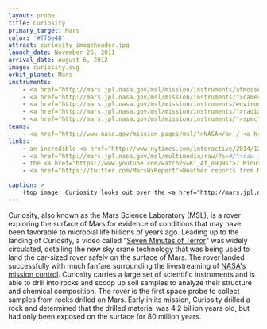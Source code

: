 ```yaml
---
layout: probe
title: Curiosity
primary_target: Mars
color: '#ff6e48'
attract: curiosity_imageheader.jpg
launch_date: November 26, 2011
arrival_date: August 6, 2012
image: curiosity.svg
orbit_planet: Mars
instruments:
    - <a href="http://mars.jpl.nasa.gov/msl/mission/instruments/atmossensors/medli/">atmospheric sensor</a>
    - <a href="http://mars.jpl.nasa.gov/msl/mission/instruments/">cameras</a>
    - <a href="http://mars.jpl.nasa.gov/msl/mission/instruments/environsensors/rems/">environmental sensor</a>
    - <a href="http://mars.jpl.nasa.gov/msl/mission/instruments/">radiation detectors</a>
    - <a href="http://mars.jpl.nasa.gov/msl/mission/instruments/">spectrometers</a>
teams:
    - <a href="http://www.nasa.gov/mission_pages/msl/">NASA</a> / <a href="http://mars.jpl.nasa.gov/msl/">JPL</a>
links:
    - an incredible <a href="http://www.nytimes.com/interactive/2014/12/09/science/space/curiosity-rover-28-months-on-mars.html?_r=0">time-lapse</a> of Curiosity's photos over 28 months
    - <a href="http://mars.jpl.nasa.gov/msl/multimedia/raw/?s=#/">raw images</a> from Curiosity
    - the <a href="https://www.youtube.com/watch?v=Ki_Af_o9Q9s">7 Minutes of Terror video</a> about the difficulty of landing Curiosity with a new sky-crane technology
    - <a href="https://twitter.com/MarsWxReport">Weather reports from Mars</a> generated from Curiosity

caption: >
    (top image: Curiosity looks out over the <a href="http://mars.jpl.nasa.gov/msl/multimedia/images/?ImageID=5773">Martian surface</a>, NASA/JPL-Caltech/MSSS)
---
```

Curiosity, also known as the Mars Science Laboratory (MSL), is a rover exploring the surface of Mars for evidence of conditions that may have been favorable to microbial life billions of years ago. Leading up to the landing of Curiosity, a video called "<a href="https://www.youtube.com/watch?v=Ki_Af_o9Q9s">Seven Minutes of Terror</a>" was widely circulated, detailing the new sky crane technology that was being used to land the car-sized rover safely on the surface of Mars. The rover landed successfully with much fanfare surrounding the livestreaming of <a href="https://www.youtube.com/watch?v=wnG-rFFpP8A">NASA's mission control</a>. Curiosity carries a large set of scientific instruments and is able to drill into rocks and scoop up soil samples to analyze their structure and chemical composition. The rover is the first space probe to collect samples from rocks drilled on Mars. Early in its mission, Curiosity drilled a rock and determined that the drilled material was 4.2 billion years old, but had only been exposed on the surface for 80 million years.

